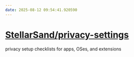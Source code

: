 ```yaml
---
date: 2025-08-12 09:54:41.920590
---
```


# [StellarSand/privacy-settings](https://github.com/StellarSand/privacy-settings)

privacy setup checklists for apps, OSes, and extensions